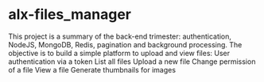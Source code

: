 # alx-files_manager
This project is a summary of the back-end trimester: authentication, NodeJS, MongoDB, Redis, pagination and background processing.  The objective is to build a simple platform to upload and view files:  User authentication via a token List all files Upload a new file Change permission of a file View a file Generate thumbnails for images
